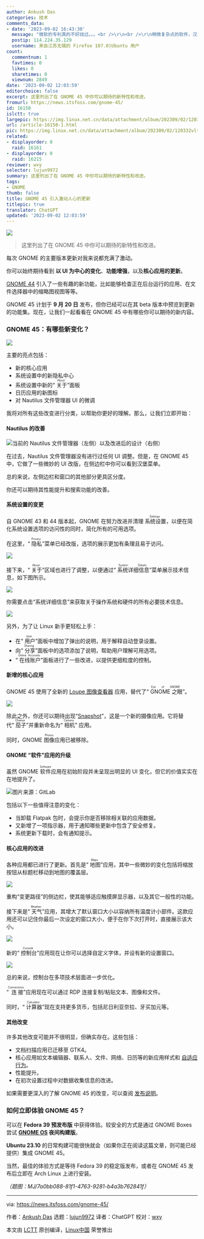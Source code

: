 ```yaml
---
author: Ankush Das
categories: 技术
comments_data:
- date: '2023-09-02 16:43:30'
  message: "微软的专利真的不好绕过。。。<br />\r\n<br />\r\n稍微复杂点的软件，汉堡菜单真的不好用。。。<br />\r\n<br />\r\n还是最原始的菜单栏+快捷工具栏方便。。。"
  postip: 114.224.35.129
  username: 来自江苏无锡的 Firefox 107.0|Ubuntu 用户
count:
  commentnum: 1
  favtimes: 0
  likes: 0
  sharetimes: 0
  viewnum: 2849
date: '2023-09-02 12:03:59'
editorchoice: false
excerpt: 这里列出了在 GNOME 45 中你可以期待的新特性和改进。
fromurl: https://news.itsfoss.com/gnome-45/
id: 16150
islctt: true
largepic: https://img.linux.net.cn/data/attachment/album/202309/02/120332vltxag2gjanx2d6b.jpg
url: /article-16150-1.html
pic: https://img.linux.net.cn/data/attachment/album/202309/02/120332vltxag2gjanx2d6b.jpg.thumb.jpg
related:
- displayorder: 0
  raid: 16161
- displayorder: 0
  raid: 16215
reviewer: wxy
selector: lujun9972
summary: 这里列出了在 GNOME 45 中你可以期待的新特性和改进。
tags:
- GNOME
thumb: false
title: GNOME 45 引入激动人心的更新
titlepic: true
translator: ChatGPT
updated: '2023-09-02 12:03:59'
---
```


![](https://img.linux.net.cn/data/attachment/album/202309/02/120332vltxag2gjanx2d6b.jpg)



> 
> 这里列出了在 GNOME 45 中你可以期待的新特性和改进。
> 
> 
> 


每次 GNOME 的主要版本更新对我来说都充满了激动。


你可以始终期待看到 **以 UI 为中心的变化**、**功能增强**，以及**核心应用的更新**。


[GNOME 44](https://news.itsfoss.com/gnome-44-release/) 引入了一些有趣的新功能，比如能够检查正在后台运行的应用、在文件选择器中的缩略图视图等等。


GNOME 45 计划于 **9 月 20 日** 发布，但你已经可以在其 beta 版本中预览到更新的功能集。现在，让我们一起看看在 GNOME 45 中有哪些你可以期待的新内容。


### GNOME 45：有哪些新变化？


![](https://img.linux.net.cn/data/attachment/album/202309/02/120359gjdyshjs0ykbnz9w.jpg)


主要的亮点包括：


* 新的核心应用
* 系统设置中的新隐私中心
* 系统设置中新的“<ruby> 关于 <rt>  About </rt></ruby>”面板
* 日历应用的新图标
* 对 Nautilus 文件管理器 UI 的微调


我将对所有这些改变进行分类，以帮助你更好的理解。那么，让我们立即开始：


#### Nautilus 的改善


![当前的 Nautilus 文件管理器（左侧）以及改进后的设计（右侧）](https://img.linux.net.cn/data/attachment/album/202309/02/120359e2n2wi4lqtq2qnqt.jpg)


在过去，Nautilus 文件管理器没有进行过任何 UI 调整。但是，在 GNOME 45 中，它做了一些微妙的 UI 改版，在侧边栏中你可以看到汉堡菜单。


总的来说，左侧边栏和窗口的其他部分更具区分度。


你还可以期待其性能提升和搜索功能的改善。


#### 系统设置的变更


自 GNOME 43 和 44 版本起，GNOME 在努力改进并清理<ruby> 系统设置 <rt>  Settings </rt></ruby>，以便在简化系统设置选项的访问性的同时，简化所有的可用选项。


在这里，“<ruby> 隐私 <rt>  Privacy </rt></ruby>”菜单已经改版，选项的展示更加有条理且易于访问。


![](https://img.linux.net.cn/data/attachment/album/202309/02/120400wcvmmz4wjwkd6kdk.png)


接下来，“<ruby> 关于 <rt>  About </rt></ruby>”区域也进行了调整，以便通过“<ruby> 系统详细信息 <rt>  System Details </rt></ruby>”菜单展示技术信息，如下图所示。


![](https://img.linux.net.cn/data/attachment/album/202309/02/120401ndgb1kffwc1wre2w.png)


你需要点击“系统详细信息”来获取关于操作系统和硬件的所有必要技术信息。


![](https://img.linux.net.cn/data/attachment/album/202309/02/120401kt83286b6qzzlnmt.jpg)


另外，为了让 Linux 新手更轻松上手：


* 在“<ruby> 用户 <rt>  User </rt></ruby>”面板中增加了弹出的说明，用于解释自动登录设置。
* 向“<ruby> 分享 <rt>  Sharing </rt></ruby>”面板中的选项添加了说明，帮助用户理解可用选项。
* “<ruby> 在线账户 <rt>  Online Accounts </rt></ruby>”面板进行了一些改进，以提供更细粒度的控制。


#### 新增的核心应用


GNOME 45 使用了全新的 [Loupe 图像查看器](https://news.itsfoss.com/loupe-image-viewer/) 应用，替代了“<ruby> GNOME 之眼 <rt>  Eye of GNOME </rt></ruby>”。


![](https://img.linux.net.cn/data/attachment/album/202309/02/120401teg0x3xt1s2t2sqy.png)


除此之外，你还可以期待出现“[Snapshot](https://news.itsfoss.com/gnome-snapshot/)”，这是一个新的摄像应用。它将替代“<ruby> 茄子 <rt>  Cheese </rt></ruby>”并重新命名为“<ruby> 相机 <rt>  Camera </rt></ruby>” 应用。


同时，GNOME <ruby> 图像 <rt>  Photos </rt></ruby>应用已被移除。


#### GNOME “软件”应用的升级


虽然 GNOME <ruby> 软件 <rt>  Software </rt></ruby>应用在初始阶段并未呈现出明显的 UI 变化，但它的价值实实在在地提升了。


![图片来源：GitLab](https://img.linux.net.cn/data/attachment/album/202309/02/120401z291pwocbo8gt8pe.png)


包括以下一些值得注意的变化：


* 当卸载 Flatpak 包时，会提示你是否移除相关联的应用数据。
* 又新增了一项指示器，用于通知哪些更新中包含了安全修复。
* 系统更新下载时，会有通知提示。


#### 核心应用的改进


各种应用都已进行了更新。首先是“<ruby> 地图 <rt>  Maps </rt></ruby>”应用，其中一些微妙的变化包括将缩放按钮从标题栏移动到地图的覆盖层。


![](https://img.linux.net.cn/data/attachment/album/202309/02/120402jrcxxckk91byb4bz.png)


重构“变更路径”的侧边栏，使其能够适应触摸屏显示器，以及其它一般性的功能。


接下来是“<ruby> 天气 <rt>  Weather </rt></ruby>”应用，其增大了默认窗口大小以容纳所有温度计小部件。这款应用还可以记住你最后一次设定的窗口大小，便于在你下次打开时，直接展示该大小。


![](https://img.linux.net.cn/data/attachment/album/202309/02/120402u5lec15y8ye65z28.png)


新的“<ruby> 控制台 <rt>  Console </rt></ruby>”应用现在让你可以选择自定义字体，并设有新的设置窗口。


![](https://img.linux.net.cn/data/attachment/album/202309/02/120402z771ce7cp17c10s1.jpg)


总的来说，控制台在多项技术层面进一步优化。


“<ruby> 连接 <rt>  Connections </rt></ruby>”应用现在可以通过 RDP 连接复制/粘贴文本、图像和文件。


同时，“<ruby> 计算器 <rt>  Calculator </rt></ruby>”现在支持更多货币，包括尼日利亚奈拉、牙买加元等。


#### 其他改变


许多其他改变可能并不很明显，但确实存在。这些包括：


* 文档扫描应用已迁移至 GTK4。
* 核心应用如文本编辑器、联系人、文件、网络、日历等的新应用样式和 [自适应行为](https://blogs.gnome.org/alicem/2023/06/15/rethinking-adaptivity/)。
* 性能提升。
* 在初次设置过程中对数据收集信息的改进。


如果需要更深入的了解 GNOME 45 的改变，可以查阅 [发布说明](https://gitlab.gnome.org/Teams/Design/release-notes/-/issues/36)。


### 如何立即体验 GNOME 45？


可以在 **Fedora 39 预发布版** 中获得体验。较安全的方式是通过 GNOME Boxes 尝试 **[GNOME OS](https://os.gnome.org/) 夜间构建版**。


**Ubuntu 23.10** 的日常构建可能很快就会（如果你正在阅读这篇文章，则可能已经提供）集成 GNOME 45。


当然，最佳的体验方式是等待 Fedora 39 的稳定版发布，或者在 GNOME 45 发布后立即在 Arch Linux 上进行安装。


*（题图：MJ/7a0bb088-81f1-4763-9281-b4a3b762841f）*




---


via: <https://news.itsfoss.com/gnome-45/>


作者：[Ankush Das](https://news.itsfoss.com/author/ankush/) 选题：[lujun9972](https://github.com/lujun9972) 译者：ChatGPT 校对：[wxy](https://github.com/wxy)


本文由 [LCTT](https://github.com/LCTT/TranslateProject) 原创编译，[Linux中国](https://linux.cn/) 荣誉推出